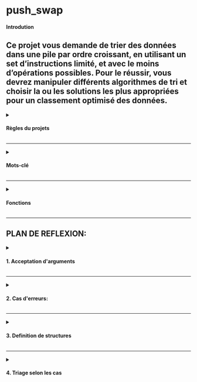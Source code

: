 # push_swap

#### Introdution
Ce projet vous demande de trier des données dans une pile par ordre croissant, en utilisant un set d’instructions limité, et avec le moins d’opérations possibles. Pour le réussir, vous devrez manipuler différents algorithmes de tri et choisir la ou les solutions les plus appropriées pour un classement optimisé des données.
----
<details><summary> 

#### Règles du projets

</summary>
Écrire un programme en C nommé `push_swap` qui trie les données et affiche sur la sortie standard le plus petit programme, fait d’instructions du langage Push swap, permettant de trier les entiers passés en paramètres.

Le jeu est constitué de 2 piles nommées a et b.

- Au départ la pile a contient une quantité aléatoire de négatif et/ou des nombres positifs qui ne peuvent pas être dupliqués. **La pile b est vide.**
- **Le but du jeu est de trier les nombres de la pile a par ordre croissant**. Pour ce faire, vous disposez des instructions suivantes :
- `sa` (swap a) : Intervertit les 2 premiers éléments au sommet de la pile a. Ne fait rien s’il n’y en a qu’un ou aucun.
- `sb` (swap b ) : Intervertit les 2 premiers éléments au sommet de la pile b. Ne fait rien s’il n’y en a qu’un ou aucun.
- `ss` : `sa` et `sb` en même temps.
- `pa` (push a) : Prend le premier élément au sommet de b et le met sur a. Ne fait rien si b est vide.
- `pb` (push b) : Prend le premier élément au sommet de a et le met sur b. Ne fait rien si a est vide.
- `ra` (rotate a) : Décale d’une position vers le haut tous les élements de la pile a. Le premier élément devient le dernier.
- `rb` (rotate b) : Décale d’une position vers le haut tous les élements de la pile b. Le premier élément devient le dernier.
- `rr` : `ra` et `rb` en même temps.
- `rra` (reverse rotate a) : Décale d’une position vers le bas tous les élements de la pile a. Le dernier élément devient le premier.
- `rrb` (reverse rotate b) : Décale d’une position vers le bas tous les élements de la pile b. Le dernier élément devient le premier.
- `rrr` : rra et rrb en même temps.</details>

---

<details><summary> 

#### Mots-clé

</summary> 

- Algorithmes de tri
- Liste chaîné double sens 
- Fonction `exit` (void manpages)
- médiane
- min_index

</details>

---

<details><summary> 

#### Fonctions 

</summary> 

- `parser()` - prépare la pile a
- `sorting()` 
- `free_stack()`
- `error()`

</details>

---

## PLAN DE REFLEXION:

<details><summary> 

#### 1. Acceptation d'arguments

</summary> 

Les arguments peuvent être donné par deux manière:

1) Plusieurs chaînes de caractères:
```ruby
./push_swap 1 2 3
```
2) Une chaîne de caractère:

```ruby
./push_swap "1 2 3"
```
C'est la fonction `parser` qui va déterminer dans quel cas on se trouve. Pour cette raison il faut commencer la fonction en comptant le nombre d'arguments `argc`.

</details>

---


<details><summary> 

#### 2. Cas d'erreurs:

</summary> 

- Si l'argument n'est pas un `int`, c'est-à-dire si l'argument est plus grand que INT_MAX ou plus petit que INT_MIN;
- Si l'argument n'est pas un `int`, c'est-à-dire que c'est un `char` (p.ex.  `zero` n'est pas un `int` mais une chaîne de caractères);
- S'il y a des doublons dans les arguments.

Par exemple les cas suivants doivent afficher le message d'erreur:

```
./push_swap 1 2 3 -2147483648562244
./push_swap 1 2 3 214748364754123
./push_swap 1 2 3 zero
./push_swap 1 1 2 3
```

##### Le message d'erreur est affiché à l'aide de la fonction `ft_printf()` qui fait partie de la librarie `libft.h`. Une condition supplémentaire a été ajoutée afin de pouvoir afficher `\n`.

##### Problème: `atoi()` ne permet pas de gérer le dépassement de `INT_MIN` et `INT_MAX` de manière fiable. Une valeur qui dépassera les limites de `int` sera transformé en une valeur qui entre dans les limites. 

P.ex.
```
Input:

int a = 99999999999999999999999999999999999999;
printf("%d", a);

Output:
-1
```


#### Si aucun argument n’est spécifié, le programme ne doit rien afficher.

</details>

---
<details><summary> 

#### 3. Definition de structures

</summary> 

```ruby
typedef struct s_node
{
     int              index;
     int              flag;
     struct s_list    *next;
     struct s_list    *previous;
}                     t_node;

typedef struct s_all
{
    t_node            *stack_a;
    t_node            *stack_b;
    int               min_a;
    int               median;
    int               length_a;
    int               length_b;
}                     t_all;

```

</details>

---

<details><summary> 

#### 4. Triage selon les cas

</summary> 

<details><summary> 

##### Cas 3 arguments

</summary> 

dsgdgsdg
dadqw

</details>

<details><summary> 

##### Cas 5 argument

</summary>

dasfasf

</details>

